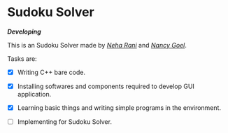 # Sudoku Solver

***Developing***

This is an Sudoku Solver made by _[Neha Rani](https://github.com/rneha725)_ and _[Nancy Goel](https://github.com/nancygoel62)_.

Tasks are:  
- [x] Writing C++ bare code.  
- [x] Installing softwares and components required to develop GUI application.  
- [x] Learning basic things and writing simple programs in the environment.  
- [ ] Implementing for Sudoku Solver. 
 

